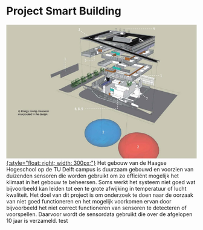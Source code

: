 # Project Smart Building

[![HHS gebouw Delft](smartbuilding.jpg){:style="float: right; width: 300px;"}](smartbuilding.jpg)
Het gebouw van de Haagse Hogeschool op de TU Delft campus is duurzaam gebouwd en voorzien van duizenden sensoren die worden gebruikt om zo efficiënt mogelijk het klimaat in het gebouw te beheersen. Soms werkt het systeem niet goed wat bijvoorbeeld kan leiden tot een te grote afwijking in temperatuur of lucht kwaliteit. Het doel van dit project is om onderzoek te doen naar de oorzaak van niet goed functioneren en het mogelijk voorkomen ervan door bijvoorbeeld het niet correct functioneren van sensoren te detecteren of voorspellen. Daarvoor wordt de sensordata gebruikt die over de afgelopen 10 jaar is verzameld. test

